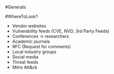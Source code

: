 #Generals 

#WhereToLook?
* Vendor websites
* Vulnerability feeds (CVE, NVD, 3rd Party Feeds)
* Conferences -> researchers
* Academic journals
* RFC (Request for comments)
* Local industry groups
* Social media
* Threat feeds
* Mitre Att&ck
